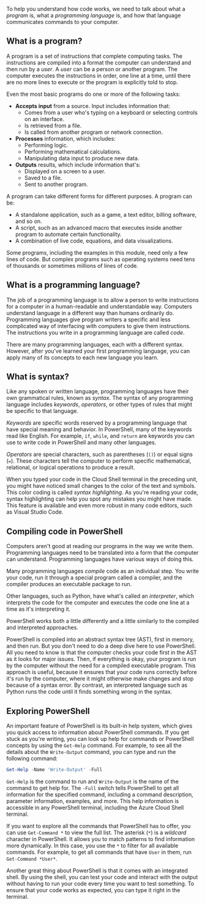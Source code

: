 To help you understand how code works, we need to talk about what a _program_ is, what a
_programming language_ is, and how that language communicates commands to your computer.

## What is a program?

A program is a set of instructions that complete computing tasks. The instructions are compiled
into a format the computer can understand and then run by a _user_. A _user_ can be a person or
another program. The computer executes the instructions in order, one line at a time, until there
are no more lines to execute or the program is explicitly told to stop.

Even the most basic programs do one or more of the following tasks:

- **Accepts input** from a source. Input includes information that:
  - Comes from a user who's typing on a keyboard or selecting controls on an interface.
  - Is retrieved from a file.
  - Is called from another program or network connection.
- **Processes** information, which includes:
  - Performing logic.
  - Performing mathematical calculations.
  - Manipulating data input to produce new data.
- **Outputs** results, which include information that's:
  - Displayed on a screen to a user.
  - Saved to a file.
  - Sent to another program.

A program can take different forms for different purposes. A program can be:

- A standalone application, such as a game, a text editor, billing software, and so on.
- A script, such as an advanced macro that executes inside another program to automate certain functionality.
- A combination of live code, equations, and data visualizations.

Some programs, including the examples in this module, need only a few lines of code. But complex
programs such as operating systems need tens of thousands or sometimes millions of lines of code.

## What is a programming language?

The job of a programming language is to allow a person to write instructions for a computer in a
human-readable and understandable way. Computers understand language in a different way than humans
ordinarily do. Programming languages give program writers a specific and less complicated way of
interfacing with computers to give them instructions. The instructions you write in a programming
language are called _code_.

There are many programming languages, each with a different syntax. However, after you've learned
your first programming language, you can apply many of its concepts to each new language you learn.

## What is syntax?

Like any spoken or written language, programming languages have their own grammatical rules, known
as _syntax_. The syntax of any programming language includes _keywords_, _operators_, or other
types of rules that might be specific to that language.

_Keywords_ are specific words reserved by a programming language that have special meaning and
behavior. In PowerShell, many of the keywords read like English. For example, `if`, `while`, and
`return` are keywords you can use to write code in PowerShell and many other languages.

_Operators_ are special characters, such as parentheses (`()`) or equal signs (`=`). These
characters tell the computer to perform specific mathematical, relational, or logical operations to
produce a result.

When you typed your code in the Cloud Shell terminal in the preceding unit, you might have noticed
small changes to the color of the text and symbols. This color coding is called _syntax
highlighting_. As you're reading your code, syntax highlighting can help you spot any mistakes you
might have made. This feature is available and even more robust in many code editors, such as
Visual Studio Code.

## Compiling code in PowerShell

Computers aren't good at reading our programs in the way we write them. Programming languages need
to be translated into a form that the computer can understand. Programming languages have various
ways of doing this.

Many programming languages _compile_ code as an individual step. You write your code, run it
through a special program called a compiler, and the compiler produces an executable package to
run.

Other languages, such as Python, have what's called an _interpreter_, which interprets the code for
the computer and executes the code one line at a time as it's interpreting it.

PowerShell works both a little differently and a little similarly to the compiled and interpreted
approaches.

PowerShell is compiled into an abstract syntax tree (AST), first in memory, and then run. But you
don't need to do a deep dive here to use PowerShell. All you need to know is that the computer
checks your code first in the AST as it looks for major issues. Then, if everything is okay, your
program is run by the computer without the need for a compiled executable program. This approach is
useful, because it ensures that your code runs correctly before it's run by the computer, where it
might otherwise make changes and stop because of a syntax error. By contrast, an interpreted
language such as Python runs the code until it finds something wrong in the syntax.

## Exploring PowerShell

An important feature of PowerShell is its built-in help system, which gives you quick access to
information about PowerShell commands. If you get stuck as you're writing, you can look up help for
commands or PowerShell concepts by using the `Get-Help` command. For example, to see all the
details about the `Write-Output` command, you can type and run the following command:

```powershell
Get-Help -Name 'Write-Output' -Full
```

`Get-Help` is the command to run and `Write-Output` is the name of the command to get help for. The
`-Full` switch tells PowerShell to get all information for the specified command, including a
command description, parameter information, examples, and more. This help information is accessible
in any PowerShell terminal, including the Azure Cloud Shell terminal.

If you want to explore all the commands that PowerShell has to offer, you can use `Get-Command *`
to view the full list. The asterisk (`*`) is a _wildcard_ character in PowerShell. It allows you to
match patterns to find information more dynamically. In this case, you use the `*` to filter for
all available commands. For example, to get all commands that have `User` in them, run
`Get-Command *User*`.

Another great thing about PowerShell is that it comes with an integrated shell. By using the shell,
you can test your code and interact with the output without having to run your code every time you
want to test something. To ensure that your code works as expected, you can type it right in the
terminal.
